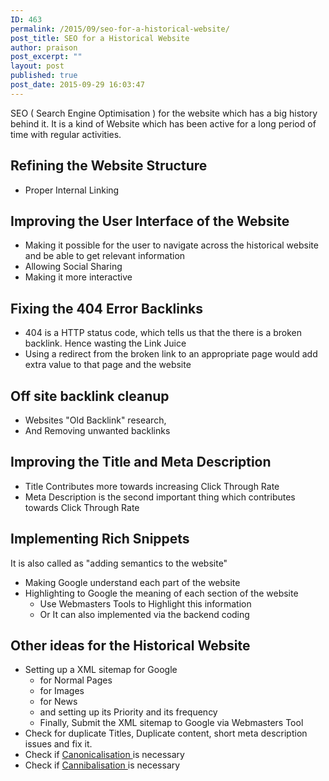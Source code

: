 ```yaml
---
ID: 463
permalink: /2015/09/seo-for-a-historical-website/
post_title: SEO for a Historical Website
author: praison
post_excerpt: ""
layout: post
published: true
post_date: 2015-09-29 16:03:47
---
```

SEO ( Search Engine Optimisation ) for the website which has a big history behind it. It is a kind of Website which has been active for a long period of time with regular activities.
<h2>Refining the Website Structure</h2>
<ul>
 	<li>Proper Internal Linking</li>
</ul>
<h2>Improving the User Interface of the Website</h2>
<ul>
 	<li>Making it possible for the user to navigate across the historical website and be able to get relevant information</li>
 	<li>Allowing Social Sharing</li>
 	<li>Making it more interactive</li>
</ul>
<h2>Fixing the 404 Error Backlinks</h2>
<ul>
 	<li>404 is a HTTP status code, which tells us that the there is a broken backlink. Hence wasting the Link Juice</li>
 	<li>Using a redirect from the broken link to an appropriate page would add extra value to that page and the website</li>
</ul>
<h2>Off site backlink cleanup</h2>
<ul>
 	<li>Websites "Old Backlink" research,</li>
 	<li>And Removing unwanted backlinks</li>
</ul>
<h2>Improving the Title and Meta Description</h2>
<ul>
 	<li>Title Contributes more towards increasing Click Through Rate</li>
 	<li>Meta Description is the second important thing which contributes towards Click Through Rate</li>
</ul>
<h2>Implementing Rich Snippets</h2>
It is also called as "adding semantics to the website"
<ul>
 	<li>Making Google understand each part of the website</li>
 	<li>Highlighting to Google the meaning of each section of the website
<ul>
 	<li>Use Webmasters Tools to Highlight this information</li>
 	<li>Or It can also implemented via the backend coding</li>
</ul>
</li>
</ul>
<h2>Other ideas for the Historical Website</h2>
<ul>
 	<li>Setting up a XML sitemap for Google
<ul>
 	<li>for Normal Pages</li>
 	<li>for Images</li>
 	<li>for News</li>
 	<li>and setting up its Priority and its frequency</li>
 	<li>Finally, Submit the XML sitemap to Google via Webmasters Tool</li>
</ul>
</li>
 	<li>Check for duplicate Titles, Duplicate content, short meta description issues and fix it.</li>
 	<li>Check if <a href="http://seomanager.org.uk/2015/09/seo-canonicalisation/">Canonicalisation </a>is necessary</li>
 	<li>Check if <a href="http://seomanager.org.uk/2015/10/seo-cannibalisation/">Cannibalisation </a>is necessary</li>
</ul>